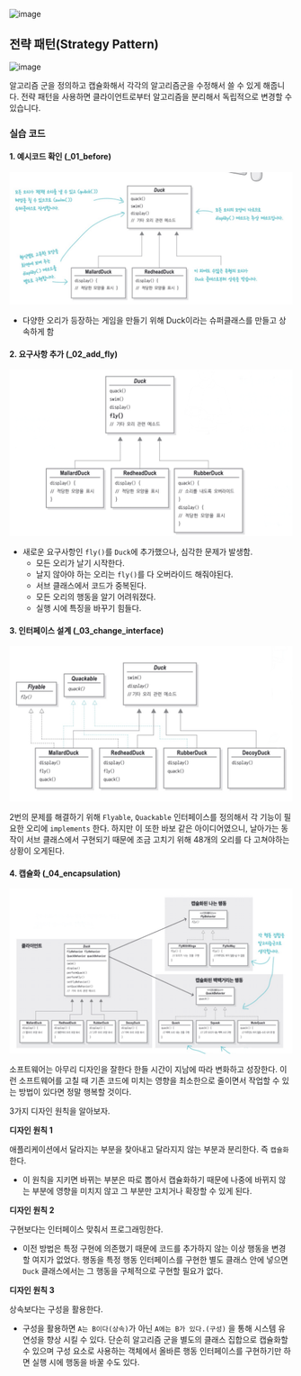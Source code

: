 ![image](https://user-images.githubusercontent.com/10377550/177028440-92463b91-b503-4c1d-aecd-254f24ede5fa.png)
## 전략 패턴(Strategy Pattern)
![image](https://user-images.githubusercontent.com/10377550/177034757-dc625a70-f676-4800-b030-8a3c84764369.png)

알고리즘 군을 정의하고 캡슐화해서 각각의 알고리즘군을 수정해서 쓸 수 있게 해줍니다. 전략 패턴을 사용하면 클라이언트로부터 알고리즘을 분리해서 독립적으로 변경할 수 있습니다.

### 실습 코드

#### 1. 예시코드 확인 (_01_before)

![스크린샷 2022-07-02 오후 3.30.30](images/1.png)

- 다양한 오리가 등장하는 게임을 만들기 위해 Duck이라는 슈퍼클래스를 만들고 상속하게 함



#### 2. 요구사항 추가 (_02_add_fly)

![스크린샷 2022-07-02 오후 3.32.09](images/2.png)

- 새로운 요구사항인 `fly()`를 `Duck`에 추가했으나, 심각한 문제가 발생함.
  - 모든 오리가 날기 시작한다. 
  - 날지 않아야 하는 오리는 `fly()`를 다 오버라이드 해줘야된다.
  - 서브 클래스에서 코드가 중복된다.
  - 모든 오리의 행동을 알기 어려워졌다.
  - 실행 시에 특징을 바꾸기 힘들다.
  
  

#### 3. 인터페이스 설계 (_03_change_interface)

![image-20220702153454962](images/image-20220702153454962.png)

2번의 문제를 해결하기 위해 `Flyable`, `Quackable` 인터페이스를 정의해서 각 기능이 필요한 오리에 `implements` 한다. 하지만 이 또한 바보 같은 아이디어였으니, 날아가는 동작이 서브 클래스에서 구현되기 때문에 조금 고치기 위해 48개의 오리를 다 고쳐야하는 상황이 오게된다. 



#### 4. 캡슐화 (_04_encapsulation)

![image-20220702154233940](images/image-20220702154233940.png)

소프트웨어는 아무리 디자인을 잘한다 한들 시간이 지남에 따라 변화하고 성장한다. 이런 소프트웨어를 고칠 때 기존 코드에 미치는 영향을 최소한으로 줄이면서 작업할 수 있는 방법이 있다면 정말 행복할 것이다. 

3가지 디자인 원칙을 알아보자.

**디자인 원칙 1**

애플리케이션에서 달라지는 부분을 찾아내고 달라지지 않는 부분과 분리한다. 즉 `캡슐화`한다.

- 이 원칙을 지키면 바뀌는 부분은 따로 뽑아서 캡슐화하기 때문에 나중에 바뀌지 않는 부분에 영향을 미치지 않고 그 부분만 고치거나 확장할 수 있게 된다.

**디자인 원칙 2**

구현보다는 인터페이스 맞춰서 프로그래밍한다.

- 이전 방법은 특정 구현에 의존했기 때문에 코드를 추가하지 않는 이상 행동을 변경할 여지가 없었다. 행동을 특정 행동 인터페이스를 구현한 별도 클래스 안에 넣으면 `Duck` 클래스에서는 그 행동을 구체적으로 구현할 필요가 없다.

**디자인 원칙 3**

상속보다는 구성을 활용한다.

- 구성을 활용하면 `A는 B이다(상속)`가 아닌 `A에는 B가 있다.(구성)` 을 통해 시스템 유연성을 향상 시킬 수 있다. 단순히 알고리즘 군을 별도의 클래스 집합으로 캡슐화할 수 있으며 구성 요소로 사용하는 객체에서 올바른 행동 인터페이스를 구현하기만 하면 실행 시에 행동을 바꿀 수도 있다.
